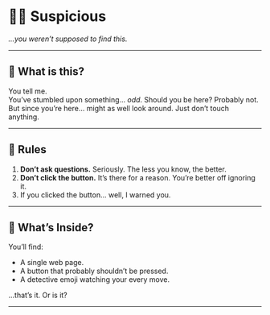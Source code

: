 # 🕵️‍♂️ **Suspicious**  

*...you weren’t supposed to find this.*

---

## 👀 **What is this?**

You tell me.  
You’ve stumbled upon something… *odd*. Should you be here? Probably not.  
But since you’re here... might as well look around. Just don’t touch anything.  

---

## 🚨 **Rules**  

1. **Don’t ask questions.** Seriously. The less you know, the better.  
2. **Don’t click the button.** It’s there for a reason. You’re better off ignoring it.  
3. If you clicked the button... well, I warned you.

---

## 🤫 **What’s Inside?**  

You’ll find:
- A single web page.
- A button that probably shouldn’t be pressed.
- A detective emoji watching your every move.  

...that’s it. Or is it?  

---

